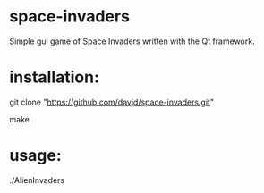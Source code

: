 # space-invaders
Simple gui game of Space Invaders written with the Qt framework.

# installation:

  git clone "https://github.com/davjd/space-invaders.git"
	
  make
	
# usage:

  ./AlienInvaders
